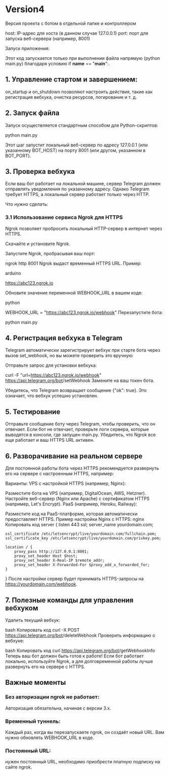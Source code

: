# Version4
Версия проекта c ботом в отдельной папке и контроллером

host: IP-адрес для хоста (в данном случае 127.0.0.1)
port: порт для запуска веб-сервера (например, 8001)

Запуск приложения:

Этот код запускается только при выполнении файла напрямую 
(python main.py) благодаря условию if __name__ == "__main__":.

## 1. Управление стартом и завершением:

on_startup и on_shutdown позволяют настроить действия, такие как регистрация вебхука,
очистка ресурсов, логирование и т. д.

## 2. Запуск файла
Запуск осуществляется стандартным способом для Python-скриптов:

python main.py

Этот шаг запустит локальный веб-сервер по адресу
127.0.0.1 (или указанному BOT_HOST) на порту 8001 
(или другом, указанном в BOT_PORT).

## 3. Проверка вебхука
Если ваш бот работает на локальной машине, сервер Telegram 
должен отправлять уведомления по указанному адресу. Однако 
Telegram требует HTTPS, а локальный сервер работает только 
через HTTP.

Что нужно сделать:
### 3.1 Использование сервиса Ngrok для HTTPS
Ngrok позволяет пробросить локальный HTTP-сервер в интернет 
через HTTPS.

Скачайте и установите Ngrok.

Запустите Ngrok, пробрасывая ваш порт:

ngrok http 8001
Ngrok выдаст временный HTTPS URL. Пример:

arduino

https://abc123.ngrok.io


Обновите значение переменной WEBHOOK_URL в вашем коде:

python

WEBHOOK_URL = "https://abc123.ngrok.io/webhook"
Перезапустите бота:

python main.py

## 4. Регистрация вебхука в Telegram
Telegram автоматически зарегистрирует вебхук при старте бота 
через вызов set_webhook, но вы можете проверить это вручную:

Отправьте запрос для установки вебхука:

curl -F "url=https://abc123.ngrok.io/webhook" https://api.telegram.org/bot<TOKEN>/setWebhook
Замените <TOKEN> на ваш токен бота.

Убедитесь, что Telegram возвращает сообщение {"ok": true}. Это означает, 
что вебхук успешно установлен.

## 5. Тестирование
Отправьте сообщение боту через Telegram, чтобы проверить, что он отвечает.
Если бот не отвечает, проверьте логи сервера, которые выводятся в консоли, где запущен main.py.
Убедитесь, что Ngrok все еще работает и ваш HTTPS URL активен.
## 6. Разворачивание на реальном сервере
Для постоянной работы бота через HTTPS рекомендуется развернуть его на сервере с настроенным HTTPS, например:

Варианты:
VPS с настройкой HTTPS (например, Nginx):

Разместите бота на VPS (например, DigitalOcean, AWS, Hetzner).
Настройте веб-сервер (Nginx или Apache) с сертификатом HTTPS (например, Let's Encrypt).
PaaS (например, Heroku, Railway):

Разместите код на PaaS-платформе, которая автоматически предоставляет HTTPS.
Пример настройки Nginx с HTTPS:
nginx
Копировать код
server {
    listen 443 ssl;
    server_name yourdomain.com;

    ssl_certificate /etc/letsencrypt/live/yourdomain.com/fullchain.pem;
    ssl_certificate_key /etc/letsencrypt/live/yourdomain.com/privkey.pem;

    location / {
        proxy_pass http://127.0.0.1:8001;
        proxy_set_header Host $host;
        proxy_set_header X-Real-IP $remote_addr;
        proxy_set_header X-Forwarded-For $proxy_add_x_forwarded_for;
    }
}
После настройки сервер будет принимать HTTPS-запросы на https://yourdomain.com/webhook.

## 7. Полезные команды для управления вебхуком
Удалить текущий вебхук:

bash
Копировать код
curl -X POST https://api.telegram.org/bot<TOKEN>/deleteWebhook
Проверить информацию о вебхуке:

bash
Копировать код
curl https://api.telegram.org/bot<TOKEN>/getWebhookInfo
Теперь ваш бот должен быть готов к работе! Если бот работает локально, используйте Ngrok, а для долговременной работы лучше развернуть его на сервере с HTTPS.


## Важные моменты
### Без авторизации ngrok не работает: 
Авторизация обязательна, начиная с версии 3.x.
### Временный туннель: 
Каждый раз, когда вы перезапускаете ngrok, он создаёт новый URL. 
Вам нужно обновлять WEBHOOK_URL в коде.
### Постоянный URL: 
нужен постоянный URL, необходимо приобрести платную подписку на сайте ngrok.



